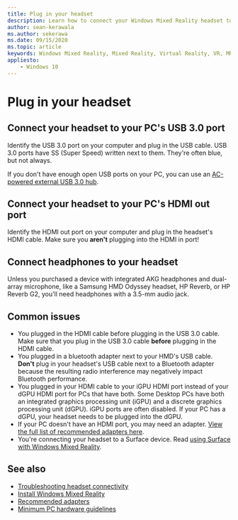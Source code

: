 ```yaml
---
title: Plug in your headset
description: Learn how to connect your Windows Mixed Reality headset to USB 3.0, HDMI, and headphones.
author: sean-kerawala
ms.author: sekerawa
ms.date: 09/15/2020
ms.topic: article
keywords: Windows Mixed Reality, Mixed Reality, Virtual Reality, VR, MR, headset, setup, get started
appliesto:
    - Windows 10
---
```


# Plug in your headset

## Connect your headset to your PC's USB 3.0 port

Identify the USB 3.0 port on your computer and plug in the USB cable. USB 3.0 ports have SS (Super Speed) written next to them. They're often blue, but not always.

If you don't have enough open USB ports on your PC, you can use an [AC-powered external USB 3.0 hub](recommended-adapters-for-windows-mixed-reality-capable-pcs.md#using-external-usb-30-hubs-with-windows-mixed-reality-headsets).

## Connect your headset to your PC's HDMI out port

Identify the HDMI out port on your computer and plug in the headset's HDMI cable. Make sure you **aren't** plugging into the HDMI in port!

## Connect headphones to your headset

Unless you purchased a device with integrated AKG headphones and dual-array microphone, like a Samsung HMD Odyssey headset, HP Reverb, or HP Reverb G2, you'll need headphones with a 3.5-mm audio jack.

## Common issues

* You plugged in the HDMI cable before plugging in the USB 3.0 cable.  Make sure that you plug in the USB 3.0 cable **before** plugging in the HDMI cable.
* You plugged in a bluetooth adapter next to your HMD's USB cable. **Don't** plug in your headset's USB cable next to a Bluetooth adapter because the resulting radio interference may negatively impact Bluetooth performance.
* You plugged in your HDMI cable to your iGPU HDMI port instead of your dGPU HDMI port for PCs that have both. Some Desktop PCs have both an integrated graphics processing unit (iGPU) and a discrete graphics processing unit (dGPU). iGPU ports are often disabled. If your PC has a dGPU, your headset needs to be plugged into the dGPU.  
* If your PC doesn't have an HDMI port, you may need an adapter. [View the full list of recommended adapters here](recommended-adapters-for-windows-mixed-reality-capable-pcs.md).
* You're connecting your headset to a Surface device. Read [using Surface with Windows Mixed Reality](windows-mixed-reality-minimum-pc-hardware-compatibility-guidelines.md#windows-mixed-reality-and-surface).

## See also

* [Troubleshooting headset connectivity](headset-connectivity.md)
* [Install Windows Mixed Reality](install-windows-mixed-reality.md)
* [Recommended adapters](recommended-adapters-for-windows-mixed-reality-capable-pcs.md)
* [Minimum PC hardware guidelines](windows-mixed-reality-minimum-pc-hardware-compatibility-guidelines.md)
